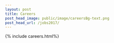 ```yaml
---
layout: post
title: Careers
post_head_image: public/image/careersBg-text.png
post_head_url: /jobs2017/
---
```


{% include careers.html%}
